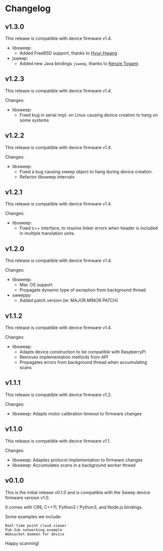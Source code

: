 # Changelog


## v1.3.0
This release is compatible with device firmware v1.4.
- libsweep:
  - Added FreeBSD support, thanks to [Hyun Hwang](https://github.com/hyunh90)
- jsweep:
  - Added new Java bindings `jsweep`, thanks to [Kenzie Togami](https://github.com/kenzierocks)


## v1.2.3
This release is compatible with device firmware v1.4.

Changes:
- libsweep:
  - Fixed bug in serial impl. on Linux causing device creation to hang on some systems

## v1.2.2
This release is compatible with device firmware v1.4.

Changes:
- libsweep:
  - Fixed a bug causing sweep object to hang during device creation.
  - Refactor libsweep internals

## v1.2.1
This release is compatible with device firmware v1.4.

Changes:
- libsweep:
  - Fixed c++ interface, to resolve linker errors when header is included in multiple translation units.

## v1.2.0
This release is compatible with device firmware v1.4.

Changes:
- libsweep:
  - Mac OS support
  - Propagate dynamic type of exception from background thread
- sweeppy
  - Added patch version (ie: MAJOR.MINOR.PATCH)

## v1.1.2

This release is compatible with device firmware v1.4.

Changes:
- libsweep: 
  - Adapts device construction to be compatible with RaspberryPi
  - Removes implementation methods from API
  - Propagates errors from background thread when accumulating scans

## v1.1.1

This release is compatible with device firmware v1.2.

Changes:
- libsweep: Adapts motor calibration timeout to firmware changes


## v1.1.0

This release is compatible with device firmware v1.1.

Changes:
- libsweep: Adaptes protocol implementation to firmware changes
- libsweep: Accumulates scans in a background worker thread


## v0.1.0

This is the initial release v0.1.0 and is compatible with the Sweep device firmware version v1.0.

It comes with C99, C++11, Python2 / Python3, and Node.js bindings.

Some examples we include:

    Real-time point cloud viewer
    Pub-Sub networking example
    Websocket daemon for device

Happy scanning!
